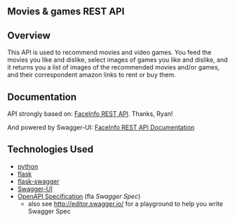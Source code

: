 ## Movies & games REST API

## Overview

This API is used to recommend movies and video games. You feed the movies you like and dislike, select images of games you like and dislike, and it returns you a list of images of the recommended movies and/or games, and their correspondent
amazon links to rent or buy them.

## Documentation

API strongly based on: [FaceInfo REST API](https://github.com/acu192/faceinfo). Thanks, Ryan!

And powered by Swagger-UI: [FaceInfo REST API Documentation](http://faceinfo.fishpoke.com:5000/)


## Technologies Used

- [python](https://www.python.org/)
- [flask](http://flask.pocoo.org/)
- [flask-swagger](https://github.com/gangverk/flask-swagger)
- [Swagger-UI](https://github.com/swagger-api/swagger-ui)
- [OpenAPI Specification](https://github.com/OAI/OpenAPI-Specification/) (fla _Swagger Spec_)
    - also see http://editor.swagger.io/ for a playground to help you write Swagger Spec


